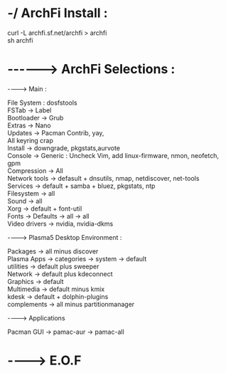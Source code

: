 # -/ ArchFi Install :

curl -L archfi.sf.net/archfi > archfi<br />
sh archfi<br />

# ------> ArchFi Selections :

----> Main :

File System : dosfstools<br />
FSTab -> Label<br />
Bootloader -> Grub<br />
Extras -> Nano<br />
Updates -> Pacman Contrib, yay,<br />
All keyring crap<br />
Install -> downgrade, pkgstats,aurvote<br />
Console -> Generic : Uncheck Vim, add linux-firmware, nmon, neofetch, gpm<br />
Compression -> All<br />
Network tools -> defasult + dnsutils, nmap, netdiscover, net-tools<br />
Services -> default + samba + bluez, pkgstats, ntp<br />
Filesystem -> all<br />
Sound -> all<br />
Xorg -> default + font-util<br />
Fonts -> Defaults -> all -> all<br />
Video drivers -> nvidia, nvidia-dkms<br />

----> Plasma5 Desktop Environment :

Packages -> all minus discover<br />
Plasma Apps -> categories -> system -> default<br />
utilities -> default plus sweeper<br />
Network -> default plus kdeconnect<br />
Graphics -> default<br />
Multimedia -> default minus kmix<br />
kdesk -> default + dolphin-plugins<br />
complements -> all minus partitionmanager<br />

----> Applications

Pacman GUI -> pamac-aur -> pamac-all<br />

# ----> E.O.F
